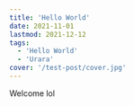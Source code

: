 ```yaml
---
title: 'Hello World'
date: 2021-11-01
lastmod: 2021-12-12
tags:
  - 'Hello World'
  - 'Urara'
cover: '/test-post/cover.jpg'
---
```

Welcome lol
